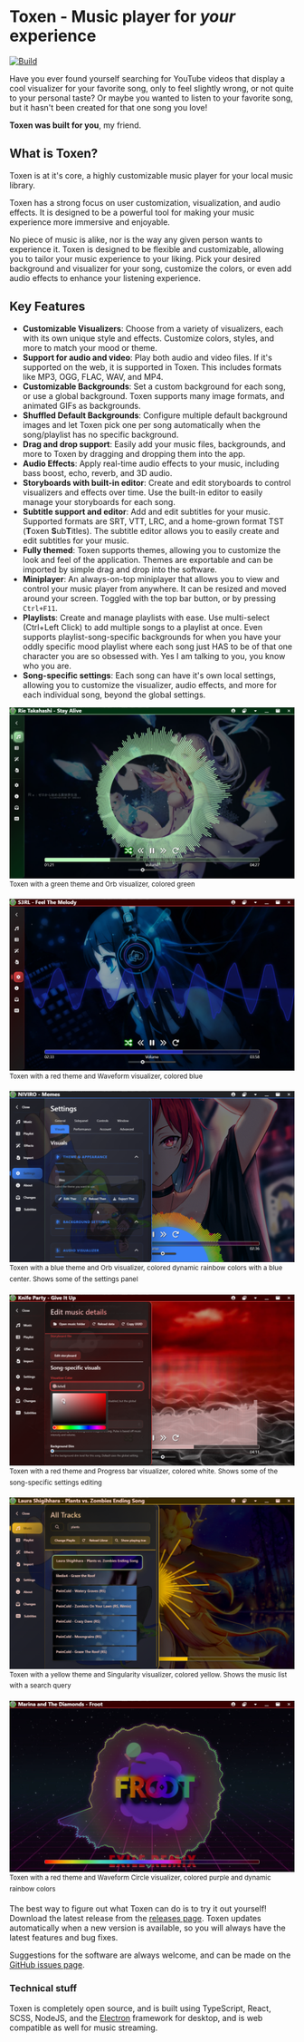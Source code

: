 # Toxen - Music player for *your* experience
[![Build](https://github.com/LucasionGS/Toxen3/actions/workflows/build.yml/badge.svg)](https://github.com/LucasionGS/Toxen3/actions/workflows/build.yml)

Have you ever found yourself searching for YouTube videos that display a cool visualizer for your favorite song, only to feel slightly wrong, or not quite to your personal taste? Or maybe you wanted to listen to your favorite song, but it hasn't been created for that one song you love!

**Toxen was built for you**, my friend.

## What is Toxen?
Toxen is at it's core, a highly customizable music player for your local music library.

Toxen has a strong focus on user customization, visualization, and audio effects. It is designed to be a powerful tool for making your music experience more immersive and enjoyable.

No piece of music is alike, nor is the way any given person wants to experience it. Toxen is designed to be flexible and customizable, allowing you to tailor your music experience to your liking. Pick your desired background and visualizer for your song, customize the colors, or even add audio effects to enhance your listening experience.

## Key Features
- **Customizable Visualizers**: Choose from a variety of visualizers, each with its own unique style and effects. Customize colors, styles, and more to match your mood or theme.
- **Support for audio and video**: Play both audio and video files. If it's supported on the web, it is supported in Toxen. This includes formats like MP3, OGG, FLAC, WAV, and MP4.
- **Customizable Backgrounds**: Set a custom background for each song, or use a global background. Toxen supports many image formats, and animated GIFs as backgrounds.
- **Shuffled Default Backgrounds**: Configure multiple default background images and let Toxen pick one per song automatically when the song/playlist has no specific background.
- **Drag and drop support**: Easily add your music files, backgrounds, and more to Toxen by dragging and dropping them into the app.
- **Audio Effects**: Apply real-time audio effects to your music, including bass boost, echo, reverb, and 3D audio.
- **Storyboards with built-in editor**: Create and edit storyboards to control visualizers and effects over time. Use the built-in editor to easily manage your storyboards for each song.
- **Subtitle support and editor**: Add and edit subtitles for your music. Supported formats are SRT, VTT, LRC, and a home-grown format TST (**T**oxen **S**ub**T**itles). The subtitle editor allows you to easily create and edit subtitles for your music.
- **Fully themed**: Toxen supports themes, allowing you to customize the look and feel of the application. Themes are exportable and can be imported by simple drag and drop into the software.
- **Miniplayer**: An always-on-top miniplayer that allows you to view and control your music player from anywhere. It can be resized and moved around your screen. Toggled with the top bar button, or by pressing `Ctrl+F11`.
- **Playlists**: Create and manage playlists with ease. Use multi-select (Ctrl+Left Click) to add multiple songs to a playlist at once. Even supports playlist-song-specific backgrounds for when you have your oddly specific mood playlist where each song just HAS to be of that one character you are so obsessed with. Yes I am talking to you, you know who you are.
- **Song-specific settings**: Each song can have it's own local settings, allowing you to customize the visualizer, audio effects, and more for each individual song, beyond the global settings.

![Toxen Preview 1](docs/images/preview1.png)
<sup>Toxen with a green theme and Orb visualizer, colored green</sup>

![Toxen Preview 2](docs/images/preview2.png)
<sup>Toxen with a red theme and Waveform visualizer, colored blue</sup>

![Toxen Preview 3](docs/images/preview3.png)
<sup>Toxen with a blue theme and Orb visualizer, colored dynamic rainbow colors with a blue center. Shows some of the settings panel</sup>

![Toxen Preview 4](docs/images/preview4.png)
<sup>Toxen with a red theme and Progress bar visualizer, colored white. Shows some of the song-specific settings editing</sup>

![Toxen Preview 5](docs/images/preview5.png)
<sup>Toxen with a yellow theme and Singularity visualizer, colored yellow. Shows the music list with a search query</sup>

![Toxen Preview 6](docs/images/preview6.png)
<sup>Toxen with a red theme and Waveform Circle visualizer, colored purple and dynamic rainbow colors</sup>


The best way to figure out what Toxen can do is to try it out yourself! Download the latest release from the [releases page](https://github.com/LucasionGS/Toxen3/releases/latest). Toxen updates automatically when a new version is available, so you will always have the latest features and bug fixes.

Suggestions for the software are always welcome, and can be made on the [GitHub issues page](https://github.com/LucasionGS/Toxen3/issues).

### Technical stuff
Toxen is completely open source, and is built using TypeScript, React, SCSS, NodeJS, and the [Electron](https://www.electronjs.org/) framework for desktop, and is web compatible as well for music streaming.